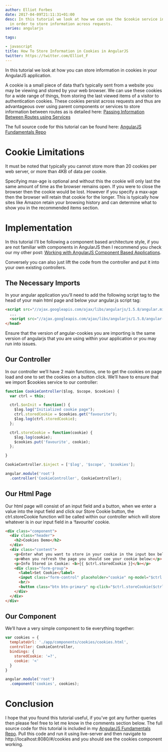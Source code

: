 ```yaml
---
author: Elliot Forbes
date: 2017-04-09T21:11:31+01:00
desc: In this tutorial we look at how we can use the $cookie service in angularjs
  in order to store information across requests.
series: angularjs

tags:

- javascript
title: How To Store Information in Cookies in AngularJS
twitter: https://twitter.com/Elliot_F
---
```


In this tutorial we look at how you can store information in cookies in your AngularJS application. 


A cookie is a small piece of data that’s typically sent from a website you may be viewing and stored by your web browser. We can use these cookies for a wide range of things, from storing the last viewed items of a visitor to authentication cookies. These cookies persist across requests and thus are advantageous over using parent components or services to store information between routes as is detailed here: [Passing Information Between Routes using Services](/javascript/angularjs/passing-data-between-routes-angularjs/)


<div class="github-link">The full source code for this tutorial can be found here: <a href="https://github.com/elliotforbes/angularjs-fundamentals">AngularJS Fundamentals Repo</a></div>

# Cookie Limitations

It must be noted that typically you cannot store more than 20 cookies per web server, or more than 4KB of data per cookie. 

Specifying max-age is optional and without this the cookie will only last the same amount of time as the browser remains open. If you were to close the browser then the cookie would be lost. However if you specify a max-age then the browser will retain that cookie for the longer. This is typically how sites like Amazon retain your browsing history and can determine what to show you in the recommended items section.

# Implementation


In this tutorial I’ll be following a component based architecture style, if you are not familiar with components in AngularJS then I recommend you check our my other post: [Working with AngularJS Component Based Applications](/javascript/angularjs/working-with-angularjs-component-applications/).


Conversely you can also just lift the code from the controller and put it into your own existing controllers.


## The Necessary Imports


In your angular application you’ll need to add the following script tag to the head of your main html page and below your angular.js script tag:


```html
<script src="//ajax.googleapis.com/ajax/libs/angularjs/1.5.8/angular.min.js"></script>
  ...
  <script src="//ajax.googleapis.com/ajax/libs/angularjs/1.5.8/angular-cookies.min.js"></script>
</head>
```


Ensure that the version of angular-cookies you are importing is the same version of angularjs that you are using within your application or you may run into issues.


## Our Controller


In our controller we’ll have 2 main functions, one to get the cookies on page load and one to set the cookies on a button click. We’ll have to ensure that we import $cookies service to our controller:


```js
function CookieController($log, $scope, $cookies) {
  var ctrl = this;

  ctrl.$onInit = function() {
    $log.log("Initialized cookie page");
    ctrl.storedCookie = $cookies.get("favourite");
    $log.log(ctrl.storedCookie);  
  };

  ctrl.storeCookie = function(cookie) {
    $log.log(cookie);
    $cookies.put('favourite', cookie);
  };

}

CookieController.$inject = ['$log', '$scope', '$cookies'];

angular.module('root')
  .controller('CookieController', CookieController);
```


## Our Html Page


Our html page will consist of an input field and a button, when we enter a value into the input field and click our Store Cookie button, the ctrl.storeCookie function will be called within our controller which will store whatever is in our input field in a ‘favourite’ cookie. 


```html
<div class="component">
  <div class="header">
    <h2>Cookies Demo</h2>
  </div>
  <div class="content">
    <p>Enter what you want to store in your cookie in the input box below and click the submit button.</p>
    <p>When you refresh the page you should see your cookie below:</p>
    <p>Info Stored in Cookie: <b>{{ $ctrl.storedCookie }}</b></p>
    <div class="form-group">
      <label>Set Cookie</label>
      <input class="form-control" placeholder="cookie" ng-model="$ctrl.cookie"/>
      <br/>
      <button class="btn btn-primary" ng-click="$ctrl.storeCookie($ctrl.cookie)">Store Cookie</button>
    </div>
  </div>
</div>
```


## Our Component


We’ll have a very simple component to tie everything together:


```js
var cookies = {
  templateUrl: './app/components/cookies/cookies.html',
  controller: CookieController,
  bindings: {
    storedCookie: '=?',
    cookie: '<'
  }
}

angular.module('root')
  .component('cookies', cookies);
```


# Conclusion


I hope that you found this tutorial useful, if you’ve got any further queries then please feel free to let me know in the comments section below. The full source code for this tutorial is included in my [AngularJS Fundamentals Repo](https://github.com/elliotforbes/angularjs-fundamentals). Pull this code and run it using live-server and then navigate to http://localhost:8080/#/cookies and you should see the cookies component working.